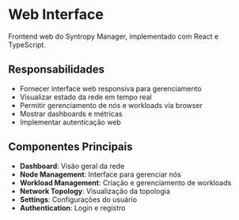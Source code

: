 # Web Interface

Frontend web do Syntropy Manager, implementado com React e TypeScript.

## Responsabilidades

- Fornecer interface web responsiva para gerenciamento
- Visualizar estado da rede em tempo real
- Permitir gerenciamento de nós e workloads via browser
- Mostrar dashboards e métricas
- Implementar autenticação web

## Componentes Principais

- **Dashboard**: Visão geral da rede
- **Node Management**: Interface para gerenciar nós
- **Workload Management**: Criação e gerenciamento de workloads
- **Network Topology**: Visualização da topologia
- **Settings**: Configurações do usuário
- **Authentication**: Login e registro
